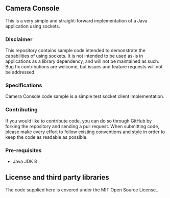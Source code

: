 ## Camera Console

This is a very simple and straight-forward implementation of a Java application using sockets.

### Disclaimer

This repository contains sample code intended to demonstrate the capabilities of using sockets. It is not intended to be used as-is in applications as a library dependency, and will not be maintained as such. Bug fix contributions are welcome, but issues and feature requests will not be addressed.

### Specifications

Camera Console code sample is a simple test socket client implementation.

### Contributing
If you would like to contribute code, you can do so through GitHub by forking the repository and sending a pull request.
When submitting code, please make every effort to follow existing conventions and style in order to keep the code as readable as possible.

### Pre-requisites

* Java JDK 8

## License and third party libraries

The code supplied here is covered under the MIT Open Source License..
